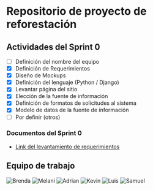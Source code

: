 # Repositorio de proyecto de reforestación

## Actividades del Sprint 0
- [ ]  Definición del nombre del equipo
- [X]  Definición de Requerimientos
- [X]  Diseño de Mockups
- [X]  Definición del lenguaje (Python / Django)
- [X]  Levantar página del sitio
- [X]  Elección de la fuente de información
- [X]  Definición de formatos de solicitudes al sistema
- [X]  Modelo de datos de la fuente de información
- [ ]  Por definir (otros)

### Documentos del Sprint 0
* [Link del levantamiento de requerimientos](documentos/Requerimientos.pdf)

## Equipo de trabajo
![Brenda](https://github-readme-stats.vercel.app/api?username=marbrehi&theme=buefy&layout=compact)
![Melani](https://github-readme-stats.vercel.app/api?username=Bestobetsa&theme=dracula&layout=compact)
![Adrian](https://github-readme-stats.vercel.app/api?username=AdrianPardo99&theme=vue-dark&layout=compact)
![Kevin](https://github-readme-stats.vercel.app/api?username=Kevin-Garcia-Martinez&theme=prussian&layout=compact)
![Luis](https://github-readme-stats.vercel.app/api?username=LuisEnriqueHdz&theme=solarized-light&layout=compact)
![Samuel](https://github-readme-stats.vercel.app/api?username=SamAlJuMa&theme=gotham&layout=compact)
